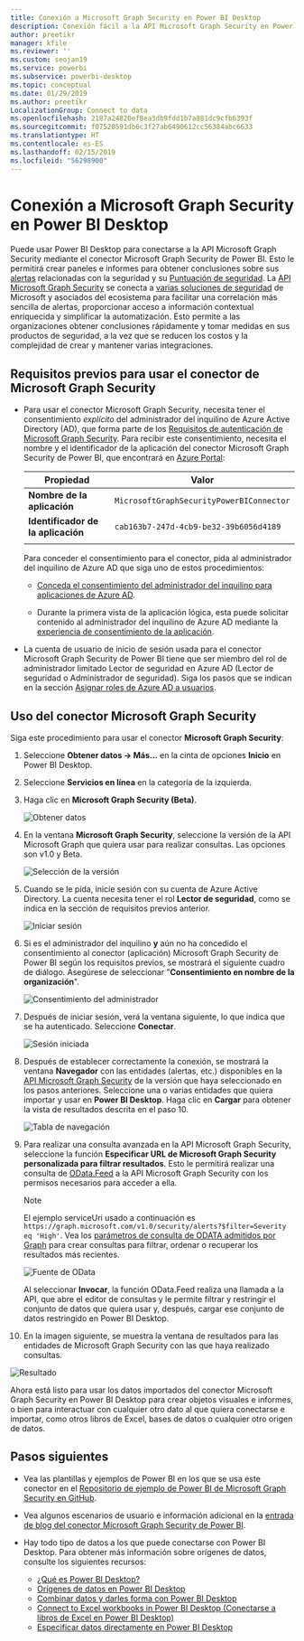 ```yaml
---
title: Conexión a Microsoft Graph Security en Power BI Desktop
description: Conexión fácil a la API Microsoft Graph Security en Power BI Desktop
author: preetikr
manager: kfile
ms.reviewer: ''
ms.custom: seojan19
ms.service: powerbi
ms.subservice: powerbi-desktop
ms.topic: conceptual
ms.date: 01/29/2019
ms.author: preetikr
LocalizationGroup: Connect to data
ms.openlocfilehash: 2187a24820ef8ea3db9fdd1b7a881dc9cfb6393f
ms.sourcegitcommit: f07520591db6c3f27ab6490612cc56384abc6633
ms.translationtype: HT
ms.contentlocale: es-ES
ms.lasthandoff: 02/15/2019
ms.locfileid: "56298900"
---
```

# <a name="connect-to-microsoft-graph-security-in-power-bi-desktop"></a>Conexión a Microsoft Graph Security en Power BI Desktop

Puede usar Power BI Desktop para conectarse a la API Microsoft Graph Security mediante el conector Microsoft Graph Security de Power BI. Esto le permitirá crear paneles e informes para obtener conclusiones sobre sus [alertas](https://docs.microsoft.com/graph/api/resources/alert?view=graph-rest-1.0) relacionadas con la seguridad y su [Puntuación de seguridad](https://docs.microsoft.com/graph/api/resources/securescores?view=graph-rest-beta). La [API Microsoft Graph Security](https://aka.ms/graphsecuritydocs) se conecta a [varias soluciones de seguridad](https://aka.ms/graphsecurityalerts) de Microsoft y asociados del ecosistema para facilitar una correlación más sencilla de alertas, proporcionar acceso a información contextual enriquecida y simplificar la automatización. Esto permite a las organizaciones obtener conclusiones rápidamente y tomar medidas en sus productos de seguridad, a la vez que se reducen los costos y la complejidad de crear y mantener varias integraciones.

## <a name="prerequisites-to-connect-with-the-microsoft-graph-security-connector"></a>Requisitos previos para usar el conector de Microsoft Graph Security

* Para usar el conector Microsoft Graph Security, necesita tener el consentimiento *explícito* del administrador del inquilino de Azure Active Directory (AD), que forma parte de los [Requisitos de autenticación de Microsoft Graph Security](https://aka.ms/graphsecurityauth). Para recibir este consentimiento, necesita el nombre y el identificador de la aplicación del conector Microsoft Graph Security de Power BI, que encontrará en [Azure Portal](https://portal.azure.com):

   | Propiedad | Valor |
   |----------|-------|
   | **Nombre de la aplicación** | `MicrosoftGraphSecurityPowerBIConnector` |
   | **Identificador de la aplicación** | `cab163b7-247d-4cb9-be32-39b6056d4189` |
   |||

   Para conceder el consentimiento para el conector, pida al administrador del inquilino de Azure AD que siga uno de estos procedimientos:

   * [Conceda el consentimiento del administrador del inquilino para aplicaciones de Azure AD](https://docs.microsoft.com/azure/active-directory/develop/v2-permissions-and-consent).

   * Durante la primera vista de la aplicación lógica, esta puede solicitar contenido al administrador del inquilino de Azure AD mediante la [experiencia de consentimiento de la aplicación](https://docs.microsoft.com/azure/active-directory/develop/application-consent-experience).
   
* La cuenta de usuario de inicio de sesión usada para el conector Microsoft Graph Security de Power BI tiene que ser miembro del rol de administrador limitado Lector de seguridad en Azure AD (Lector de seguridad o Administrador de seguridad). Siga los pasos que se indican en la sección [Asignar roles de Azure AD a usuarios](https://docs.microsoft.com/graph/security-authorization#assign-azure-ad-roles-to-users). 

## <a name="using-the-microsoft-graph-security-connector"></a>Uso del conector Microsoft Graph Security

Siga este procedimiento para usar el conector **Microsoft Graph Security**:

1. Seleccione **Obtener datos -> Más…** en la cinta de opciones **Inicio** en Power BI Desktop.
2. Seleccione **Servicios en línea** en la categoría de la izquierda.
3. Haga clic en **Microsoft Graph Security (Beta)**.

    ![Obtener datos](media/desktop-connect-graph-security/GetData.PNG)
    
4. En la ventana **Microsoft Graph Security**, seleccione la versión de la API Microsoft Graph que quiera usar para realizar consultas. Las opciones son v1.0 y Beta.

    ![Selección de la versión](media/desktop-connect-graph-security/selectVersion.PNG)
    
5. Cuando se le pida, inicie sesión con su cuenta de Azure Active Directory. La cuenta necesita tener el rol **Lector de seguridad**, como se indica en la sección de requisitos previos anterior.

    ![Iniciar sesión](media/desktop-connect-graph-security/SignIn.PNG)
    
6. Si es el administrador del inquilino **y** aún no ha concedido el consentimiento al conector (aplicación) Microsoft Graph Security de Power BI según los requisitos previos, se mostrará el siguiente cuadro de diálogo. Asegúrese de seleccionar "**Consentimiento en nombre de la organización**".

    ![Consentimiento del administrador](media/desktop-connect-graph-security/AdminConsent.PNG)
    
7. Después de iniciar sesión, verá la ventana siguiente, lo que indica que se ha autenticado. Seleccione **Conectar**.

    ![Sesión iniciada](media/desktop-connect-graph-security/SignedIn.PNG)
    
8. Después de establecer correctamente la conexión, se mostrará la ventana **Navegador** con las entidades (alertas, etc.) disponibles en la [API Microsoft Graph Security](https://aka.ms/graphsecuritydocs) de la versión que haya seleccionado en los pasos anteriores. Seleccione una o varias entidades que quiera importar y usar en **Power BI Desktop**. Haga clic en **Cargar** para obtener la vista de resultados descrita en el paso 10.

   ![Tabla de navegación](media/desktop-connect-graph-security/NavTable.PNG)
    
9. Para realizar una consulta avanzada en la API Microsoft Graph Security, seleccione la función **Especificar URL de Microsoft Graph Security personalizada para filtrar resultados**. Esto le permitirá realizar una consulta de [OData.Feed](https://docs.microsoft.com/power-bi/desktop-connect-odata) a la API Microsoft Graph Security con los permisos necesarios para acceder a ella.

   > [!NOTE]
   > El ejemplo serviceUri usado a continuación es `https://graph.microsoft.com/v1.0/security/alerts?$filter=Severity eq 'High'`. Vea los [parámetros de consulta de ODATA admitidos por Graph](https://docs.microsoft.com/graph/query-parameters) para crear consultas para filtrar, ordenar o recuperar los resultados más recientes.

   ![Fuente de OData](media/desktop-connect-graph-security/ODataFeed.PNG)
    
   Al seleccionar **Invocar**, la función OData.Feed realiza una llamada a la API, que abre el editor de consultas y le permite filtrar y restringir el conjunto de datos que quiera usar y, después, cargar ese conjunto de datos restringido en Power BI Desktop.

10. En la imagen siguiente, se muestra la ventana de resultados para las entidades de Microsoft Graph Security con las que haya realizado consultas.

   ![Resultado](media/desktop-connect-graph-security/Result.PNG)
    

Ahora está listo para usar los datos importados del conector Microsoft Graph Security en Power BI Desktop para crear objetos visuales e informes, o bien para interactuar con cualquier otro dato al que quiera conectarse e importar, como otros libros de Excel, bases de datos o cualquier otro origen de datos.

## <a name="next-steps"></a>Pasos siguientes
* Vea las plantillas y ejemplos de Power BI en los que se usa este conector en el [Repositorio de ejemplo de Power BI de Microsoft Graph Security en GitHub](https://aka.ms/graphsecuritypowerbiconnectorsamples).

* Vea algunos escenarios de usuario e información adicional en la [entrada de blog del conector Microsoft Graph Security de Power BI](https://aka.ms/graphsecuritypowerbiconnectorblogpost).

* Hay todo tipo de datos a los que puede conectarse con Power BI Desktop. Para obtener más información sobre orígenes de datos, consulte los siguientes recursos:

    * [¿Qué es Power BI Desktop?](desktop-what-is-desktop.md)
    * [Orígenes de datos en Power BI Desktop](desktop-data-sources.md)
    * [Combinar datos y darles forma con Power BI Desktop](desktop-shape-and-combine-data.md)
    * [Connect to Excel workbooks in Power BI Desktop (Conectarse a libros de Excel en Power BI Desktop)](desktop-connect-excel.md)
    * [Especificar datos directamente en Power BI Desktop](desktop-enter-data-directly-into-desktop.md)
